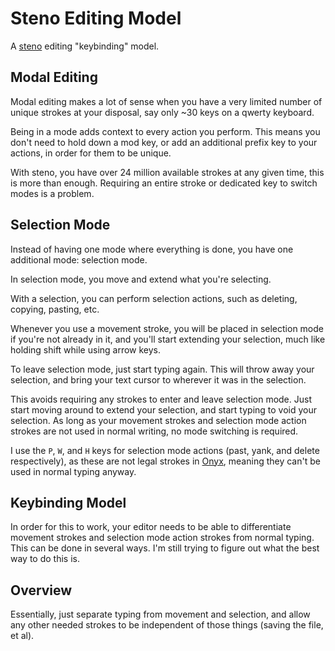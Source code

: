 # Steno Editing Model

A [steno](steno.md) editing "keybinding" model.

## Modal Editing

Modal editing makes a lot of sense when you have a very limited number of unique strokes at your disposal, say only ~30 keys on a qwerty keyboard.

Being in a mode adds context to every action you perform. This means you don't need to hold down a mod key, or add an additional prefix key to your actions, in order for them to be unique.

With steno, you have over 24 million available strokes at any given time, this is more than enough. Requiring an entire stroke or dedicated key to switch modes is a problem.

## Selection Mode

Instead of having one mode where everything is done, you have one additional mode: selection mode.

In selection mode, you move and extend what you're selecting.

With a selection, you can perform selection actions, such as deleting, copying, pasting, etc.

Whenever you use a movement stroke, you will be placed in selection mode if you're not already in it, and you'll start extending your selection, much like holding shift while using arrow keys.

To leave selection mode, just start typing again. This will throw away your selection, and bring your text cursor to wherever it was in the selection.

This avoids requiring any strokes to enter and leave selection mode. Just start moving around to extend your selection, and start typing to void your selection. As long as your movement strokes and selection mode action strokes are not used in normal writing, no mode switching is required.

I use the `P`, `W`, and `H` keys for selection mode actions (past, yank, and delete respectively), as these are not legal strokes in [Onyx](onyx.md), meaning they can't be used in normal typing anyway.

## Keybinding Model

In order for this to work, your editor needs to be able to differentiate movement strokes and selection mode action strokes from normal typing. This can be done in several ways. I'm still trying to figure out what the best way to do this is.

## Overview

Essentially, just separate typing from movement and selection, and allow any other needed strokes to be independent of those things (saving the file, et al).
